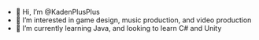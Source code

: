 - 👋 Hi, I’m @KadenPlusPlus
- 👀 I’m interested in game design, music production, and video production
- 🌱 I’m currently learning Java, and looking to learn C# and Unity

<!---
KadenPlusPlus/KadenPlusPlus is a ✨ special ✨ repository because its `README.md` (this file) appears on your GitHub profile.
You can click the Preview link to take a look at your changes.
--->
